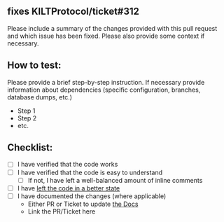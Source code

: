 ## fixes KILTProtocol/ticket#312
Please include a summary of the changes provided with this pull request and which issue has been fixed. 
Please also provide some context if necessary.

## How to test:
Please provide a brief step-by-step instruction.
If necessary provide information about dependencies (specific configuration, branches, database dumps, etc.)

- Step 1
- Step 2
- etc.

## Checklist:

- [ ] I have verified that the code works
- [ ] I have verified that the code is easy to understand
  - [ ] If not, I have left a well-balanced amount of inline comments
- [ ] I have [left the code in a better state](https://deviq.com/principles/boy-scout-rule)
- [ ] I have documented the changes (where applicable)
    * Either PR or Ticket to update [the Docs](https://github.com/KILTprotocol/docs)
    * Link the PR/Ticket here
